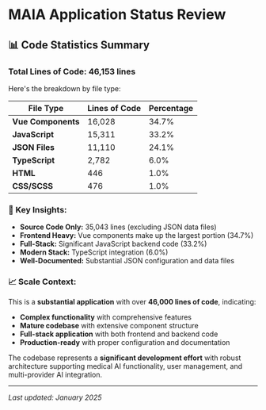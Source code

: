 # MAIA Application Status Review

## 📊 Code Statistics Summary

### **Total Lines of Code: 46,153 lines**

Here's the breakdown by file type:

| **File Type** | **Lines of Code** | **Percentage** |
|---------------|-------------------|----------------|
| **Vue Components** | 16,028 | 34.7% |
| **JavaScript** | 15,311 | 33.2% |
| **JSON Files** | 11,110 | 24.1% |
| **TypeScript** | 2,782 | 6.0% |
| **HTML** | 446 | 1.0% |
| **CSS/SCSS** | 476 | 1.0% |

### **🎯 Key Insights:**

- **Source Code Only:** 35,043 lines (excluding JSON data files)
- **Frontend Heavy:** Vue components make up the largest portion (34.7%)
- **Full-Stack:** Significant JavaScript backend code (33.2%)
- **Modern Stack:** TypeScript integration (6.0%)
- **Well-Documented:** Substantial JSON configuration and data files

### **📈 Scale Context:**
This is a **substantial application** with over **46,000 lines of code**, indicating:
- **Complex functionality** with comprehensive features
- **Mature codebase** with extensive component structure
- **Full-stack application** with both frontend and backend code
- **Production-ready** with proper configuration and documentation

The codebase represents a **significant development effort** with robust architecture supporting medical AI functionality, user management, and multi-provider AI integration.

---

*Last updated: January 2025*
